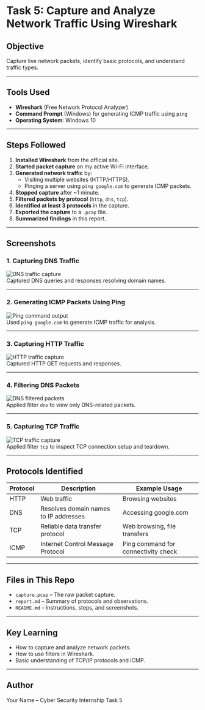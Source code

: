 # Task 5: Capture and Analyze Network Traffic Using Wireshark

## Objective
Capture live network packets, identify basic protocols, and understand traffic types.

---

## Tools Used
- **Wireshark** (Free Network Protocol Analyzer)
- **Command Prompt** (Windows) for generating ICMP traffic using `ping`
- **Operating System**: Windows 10

---

## Steps Followed
1. **Installed Wireshark** from the official site.
2. **Started packet capture** on my active Wi-Fi interface.
3. **Generated network traffic** by:
   - Visiting multiple websites (HTTP/HTTPS).
   - Pinging a server using `ping google.com` to generate ICMP packets.
4. **Stopped capture** after ~1 minute.
5. **Filtered packets by protocol** (`http`, `dns`, `tcp`).
6. **Identified at least 3 protocols** in the capture.
7. **Exported the capture** to a `.pcap` file.
8. **Summarized findings** in this report.

---

## Screenshots

### 1. Capturing DNS Traffic
![DNS traffic capture](screenshots/1.png)  
Captured DNS queries and responses resolving domain names.

---

### 2. Generating ICMP Packets Using Ping
![Ping command output](screenshots/2.png)  
Used `ping google.com` to generate ICMP traffic for analysis.

---

### 3. Capturing HTTP Traffic
![HTTP traffic capture](screenshots/3.png)  
Captured HTTP GET requests and responses.

---

### 4. Filtering DNS Packets
![DNS filtered packets](screenshots/4.png)  
Applied filter `dns` to view only DNS-related packets.

---

### 5. Capturing TCP Traffic
![TCP traffic capture](screenshots/5.png)  
Applied filter `tcp` to inspect TCP connection setup and teardown.

---

## Protocols Identified
| Protocol | Description | Example Usage |
|----------|-------------|--------------|
| HTTP     | Web traffic | Browsing websites |
| DNS      | Resolves domain names to IP addresses | Accessing google.com |
| TCP      | Reliable data transfer protocol | Web browsing, file transfers |
| ICMP     | Internet Control Message Protocol | Ping command for connectivity check |

---

## Files in This Repo
- `capture.pcap` – The raw packet capture.
- `report.md` – Summary of protocols and observations.
- `README.md` – Instructions, steps, and screenshots.

---

## Key Learning
- How to capture and analyze network packets.
- How to use filters in Wireshark.
- Basic understanding of TCP/IP protocols and ICMP.

---

## Author
Your Name – Cyber Security Internship Task 5
